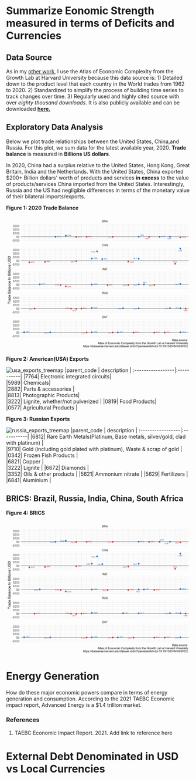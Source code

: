 # Summarize Eonomic Strength measured in terms of Deficits and Currencies

**Data Source**
---------------
As in my [other work](https://github.com/LNshuti/LNSHUTI.github.io), I use the Atlas of Economic Complexity from the Growth Lab at Harvard University because this data source is: 1) Detailed down to the product level that each country in the World trades from 1962 to 2020. 2) Standardized to simplify the process of building time series to track changes over time. 3) Regularly used and highly cited source with over *eighty thousand downloads*. It is also publicly available and can be downloaded [**here.**](https://dataverse.harvard.edu/dataset.xhtml?persistentId=doi:10.7910/DVN/H8SFD2)


**Exploratory Data Analysis**
--------------------------------

Below we plot trade relationships between the United States, China,and Russia. For this plot, we sum data for the latest available year, 2020.  **Trade balance** is measured in **Billions US dollars**.

In 2020, China had a surplus relative to the United States, Hong Kong, Great Britain, India and the Netherlands. With the United States, China exported $200+ Billion dollars' worth of products and services **in excess** to the value of products/services China imported from the United States. Interestingly, Russia and the US had negligible differences in terms of the monetary value of their bilateral imports/exports. 


**Figure 1: 2020 Trade Balance**
![](output/deficit_plot_us_chn_rus.png)

<!-- **Figure 2: Chinese Exports**

![china_exports_treemap](output/china_exports_treemap.png)
|parent_code | description |
:-----------------|:-----------|
|7643| Transmission apparatus|      
|6589| Clothing Products|      
|7599| Parts & accessories |    -->

**Figure 2: American(USA) Exports**

![usa_exports_treemap](https://user-images.githubusercontent.com/13305262/218374021-cf655cbb-925f-4cc3-bd70-eaf60e74c7eb.png)
|parent_code | description |
:-----------------|:-----------|
|7764| Electronic integrated circuits|      
|5989| Chemicals|      
|2882| Parts & accessories |     
|8813| Photographic Products|      
|3222| Lignite, whether/not pulverized |
|0819| Food Products|      
|0577| Agricultural Products |


**Figure 3: Russian Exports**

![russia_exports_treemap](https://user-images.githubusercontent.com/13305262/218374624-2651e56d-3f25-4038-9791-ddfaa0fc89a6.png)
|parent_code | description |
:-----------------|:-----------|
|6812| Rare Earth Metals(Platinum, Base metals, silver/gold, clad with platinum) |      
|9710| Gold (including gold plated with platinum), Waste & scrap of gold |      
|0342| Frozen Fish Products |     
|6821| Copper |      
|3222| Lignite |
|6672| Diamonds |      
|3352| Oils & other products |
|5621| Ammonium nitrate |
|5629| Fertilizers |
|6841| Aluminium |

## BRICS: Brazil, Russia, India, China, South Africa
**Figure 4: BRICS**
![](output/deficit_plot_brics.png)

# Energy Generation 
How do these major economic powers compare in terms of energy generation and consumption. 
According to the 2021 TAEBC Economic impact report, Advanced Energy is a $1.4 trillion market.  

### References 
1. TAEBC Economic Impact Report. 2021. Add link to reference here

# External Debt Denominated in USD vs Local Currencies
